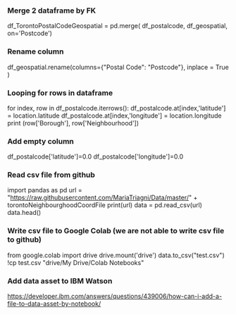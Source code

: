 
### Merge 2 dataframe by FK
df_TorontoPostalCodeGeospatial = pd.merge( df_postalcode, df_geospatial,  on='Postcode')

### Rename column
df_geospatial.rename(columns={"Postal Code": "Postcode"}, inplace = True )

### Looping for rows in dataframe
for index, row in df_postalcode.iterrows():
   df_postalcode.at[index,'latitude'] = location.latitude
   df_postalcode.at[index,'longitude'] = location.longitude 
   print (row['Borough'], row['Neighbourhood'])

### Add empty column 
df_postalcode['latitude']=0.0
df_postalcode['longitude']=0.0

### Read csv file from github
import pandas as pd 
url = "https://raw.githubusercontent.com/MariaTriagni/Data/master/" + torontoNeighbourghoodCoordFile
print(url)
data = pd.read_csv(url) 
data.head()

### Write csv file to Google Colab (we are not able to write csv file to github)
from google.colab import drive
  drive.mount('drive')
  data.to_csv("test.csv")
  !cp test.csv "drive/My Drive/Colab Notebooks"

### Add data asset to IBM Watson
https://developer.ibm.com/answers/questions/439006/how-can-i-add-a-file-to-data-asset-by-notebook/